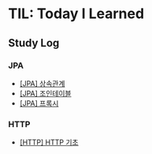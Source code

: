 # TIL:  Today I Learned
## Study Log
### JPA
- [[JPA] 상속관계](./JPA/상속관계.md)
- [[JPA] 조인테이블](./JPA/조인%20테이블.md)
- [[JPA] 프록시](./JPA/프록시.md)
### HTTP 
- [[HTTP] HTTP 기초](./HTTP/HTTP_웹의_기초.md)